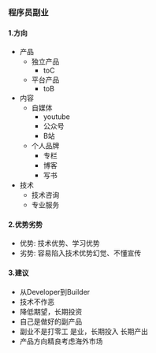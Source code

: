 ### 程序员副业

#### 1.方向
- 产品
	- 独立产品
		- toC
	- 平台产品
		- toB
- 内容
	- 自媒体
		- youtube
		- 公众号
		- B站
	- 个人品牌
		- 专栏
		- 博客
		- 写书
- 技术
	- 技术咨询
	- 专业服务

#### 2.优势劣势
- 优势: 技术优势、学习优势
- 劣势:  容易陷入技术优势幻觉、不懂宣传
#### 3.建议 
- 从Developer到Builder
- 技术不作恶
- 降低期望，长期投资
- 自己是做好的副产品
- 副业不是打零工 是业，长期投入 长期产出
- 产品方向精良考虑海外市场

